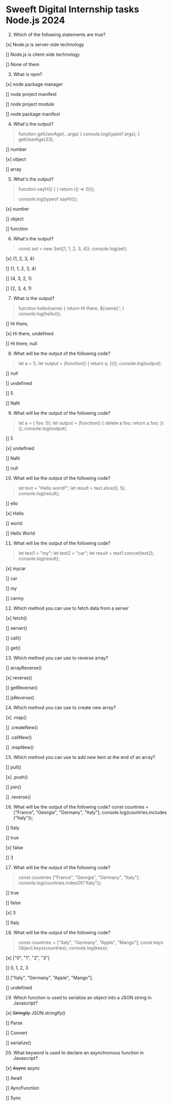 # Sweeft Digital Internship tasks Node.js 2024

2. Which of the following statements are true?

[x] Node.js is server-side technology

[] Node.js is client-side technology

[] None of them

3. What is npm?

[x] node package manager

[] node project manifest

[] node project module

[] node package manifest

4. What's the output?
> function getUserAge(...args) { console.log(typeof args); }
> getUserAge(33);

[] number

[x] object

[] array

5. What's the output?
> function sayHi() {
> }
> return (() => 0)();
> 
> console.log(typeof sayHi());

[x] number

[] object

[] function

6. What's the output?
> const set = new Set([1, 1, 2, 3, 4]);
> console.log(set);

[x] {1, 2, 3, 4}

[] {1, 1, 2, 3, 4)

[] {4, 3, 2, 1}

[] {2, 3, 4, 1)

7. What is the output?
> function hello(name) { return Hi there, ${name}'; }
> console.log(hello());

[] Hi there,

[x] Hi there, undefined

[] Hi there, null

8. What will be the output of the following code?
> let a = 5;
> let output = (function() {
> return a;
> })();
> console.log(output);

[] null

[] undefined

[] 5

[] NaN

9. What will be the output of the following code?
> let a = { foo: 5};
> let output = (function() {
> delete a.foo;
> return a.foo;
> })();
> console.log(output);

[] 5

[x] undefined

[] NaN

[] null

10. What will be the output of the following code?
> let text = "Hello world!";
> let result = text.slice(0, 5); console.log(result);

[] ello

[x] Hello

[] world

[] Hello World

11. What will be the output of the following code?
> let text1 = "my";
> let text2 = "car";
> let result = text1.concat(text2);
> console.log(result);

[x] mycar

[] car

[] my

[] carmy

12. Which method you can use to fetch data from a server

[x] fetch()

[] server()

[] call()

[] get()

13. Which method you can use to reverse array?

[] arrayReverse()

[x] reverse()

[] getReverse()

[] jsReverse()

14. Which method you can use to create new array?

[x] .map()

[] .createNew()

[] .callNew()

[] .mapNew()

15. Which method you can use to add new item at the end of an array?

[] pull()

[x] .push()

[] join()

[] .reverse()

16. What will be the output of the following code? const countries = ["France", "Georgia", "Germany", "Italy"]; console.log(countries.includes ("Italy"));

[] Italy

[] true

[x] false

[] 3

17. What will be the output of the following code?
> const countries ["France", "Georgia", "Germany", "Italy"]: console.log(countries.indexOf("Italy"));

[] true

[] false

[x] 3

[] Italy

18. What will be the output of the following code?

> const countries = ["Italy", "Germany", "Apple", "Mango"];
> const keys Object.keys(countries); console.log(keys);

[x] ["0", "1", "2", "3"]

[] 0, 1, 2, 3

[] ["Italy", "Germany", "Apple", "Mango"];

[] undefined

19. Which function is used to serialize an object into a JSON string in Javascript?

[x] ~~Stringily~~ JSON.stringify() 

[] Parse

[] Convert

[] serialize()

20. What keyword is used to declare an asynchronous function in Javascript?

[x] ~~Async~~ async

[] Await

[] AyncFunction

[] Sync
